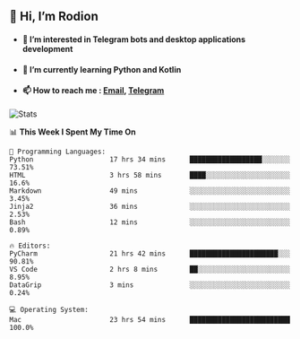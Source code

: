 ## 👋 Hi, I’m Rodion
- #### 👀 I’m interested in Telegram bots and desktop applications development
- #### 🌱 I’m currently learning Python and Kotlin
- #### 📫 How to reach me : [Email](mailto:me@lavn.ml), [Telegram](https://t.me/fast_geek)

![Stats](https://github-readme-stats.vercel.app/api?username=fast-geek&show_icons=true&theme=react&hide=issues&count_private=true&layout=compact)


<!--START_SECTION:waka-->
📊 **This Week I Spent My Time On** 

```text
💬 Programming Languages: 
Python                   17 hrs 34 mins      ██████████████████░░░░░░░   73.51% 
HTML                     3 hrs 58 mins       ████░░░░░░░░░░░░░░░░░░░░░   16.6% 
Markdown                 49 mins             ░░░░░░░░░░░░░░░░░░░░░░░░░   3.45% 
Jinja2                   36 mins             ░░░░░░░░░░░░░░░░░░░░░░░░░   2.53% 
Bash                     12 mins             ░░░░░░░░░░░░░░░░░░░░░░░░░   0.89%

🔥 Editors: 
PyCharm                  21 hrs 42 mins      ██████████████████████░░░   90.81% 
VS Code                  2 hrs 8 mins        ██░░░░░░░░░░░░░░░░░░░░░░░   8.95% 
DataGrip                 3 mins              ░░░░░░░░░░░░░░░░░░░░░░░░░   0.24%

💻 Operating System: 
Mac                      23 hrs 54 mins      █████████████████████████   100.0%

```


<!--END_SECTION:waka-->
